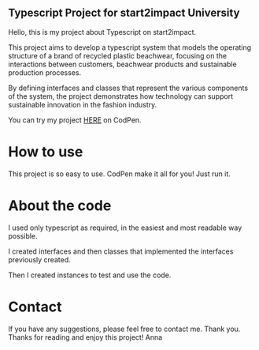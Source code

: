 ## Typescript Project for start2impact University

Hello, this is my project about Typescript on start2impact. 

This project aims to develop a typescript system that models the operating structure of a brand of recycled plastic beachwear, focusing on the interactions between customers, beachwear products and sustainable production processes. 

By defining interfaces and classes that represent the various components of the system, the project demonstrates how technology can support sustainable innovation in the fashion industry.

You can try my project <a href="https://codepen.io/miolatoanna/pen/dyEdzjd?editors=1111">HERE</a> on CodPen.


# How to use

This project is so easy to use. CodPen make it all for you! Just run it.


# About the code

I used only typescript as required, in the easiest and most readable way possible. 

I created interfaces and then classes that implemented the interfaces previously created. 

Then I created instances to test and use the code.


# Contact

If you have any suggestions, please feel free to contact me. Thank you.
Thanks for reading and enjoy this project! Anna

